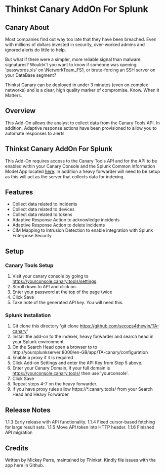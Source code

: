 # Thinkst Canary AddOn For Splunk

## Canary About
Most companies find out way too late that they have been breached. Even with millions of dollars invested in security, over-worked admins and ignored alerts do little to help.

But what if there were a simpler, more reliable signal than malware signatures? Wouldn't you want to know if someone was opening 'passwords.xls' on \\NetworkTeam_FS1, or brute-forcing an SSH server on your DataBase segment?

Thinkst Canary can be deployed in under 3 minutes (even on complex networks) and is a clear, high quality marker of compromise. Know. When it Matters.

## Overview
This Add-On allows the analyst to collect data from the Canary Tools API.  In addition, Adaptive response actions have been provisioned to allow you to automate responses to alerts

## Thinkst Canary AddOn For Splunk
This Add-On requires access to the Canary Tools API and for the API to be enabled within your Canary Console and the Splunk Common Information Model App located [here](https://splunkbase.splunk.com/app/1621/).  In addition a heavy forwarder will need to be setup as this will act as the server that collects data for indexing.

## Features
- Collect data related to incidents
- Collect data related to devices
- Collect data related to tokens
- Adaptive Response Action to acknowledge incidents
- Adaptive Response Action to delete incidents
- CIM Mapping to Intrusion Detection to enable integration with Splunk Enterprise Security

## Setup
### Canary Tools Setup
1. Visit your canary console by going to https://yourconsole.canary.tools/settings
2. Scroll down to API and click on.
3. Enter your password at the top of the page twice 
4. Click Save
5. Take note of the generated API key.  You will need this.

### Splunk Installation
1. Git clone this directory 'git clone https://github.com/secops4thewin/TA-canary'
2. Install the add-on to the indexer, heavy forwarder and search head in your Splunk environment
3. On the Search Head open a browser to to http://yoursplunkserver:8000/en-GB/app/TA-canary/configuration
4. Enable a proxy if it is required
5. Click Add-on Settings and enter the API Key from Step 5 above.
6. Enter your Canary Domain, if your full domain is https://yourconsole.canary.tools/ then use 'yourconsole'. 
7. Click Save
8. Repeat steps 4-7 on the heavy forwarder.
7. If you have proxy rules  allow https://*.canary.tools/ from your Search Head and Heavy Forwarder


## Release Notes
1.1.3 Early release with API functionality.
1.1.4 Fixed cursor-based fetching for large result sets.
1.1.5 Move API token into HTTP header.
1.1.6 Finished API migration

## Credits
Written by Mickey Perre, maintained by Thinkst. Kindly file issues with the app here in Github.
